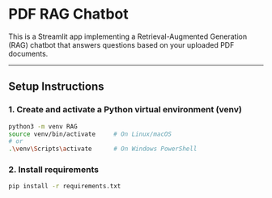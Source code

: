 # PDF RAG Chatbot

This is a Streamlit app implementing a Retrieval-Augmented Generation (RAG) chatbot that answers questions based on your uploaded PDF documents.

---

## Setup Instructions

### 1. Create and activate a Python virtual environment (venv)

```bash
python3 -m venv RAG
source venv/bin/activate     # On Linux/macOS
# or
.\venv\Scripts\activate      # On Windows PowerShell
```
### 2. Install requirements
```bash
pip install -r requirements.txt
```

